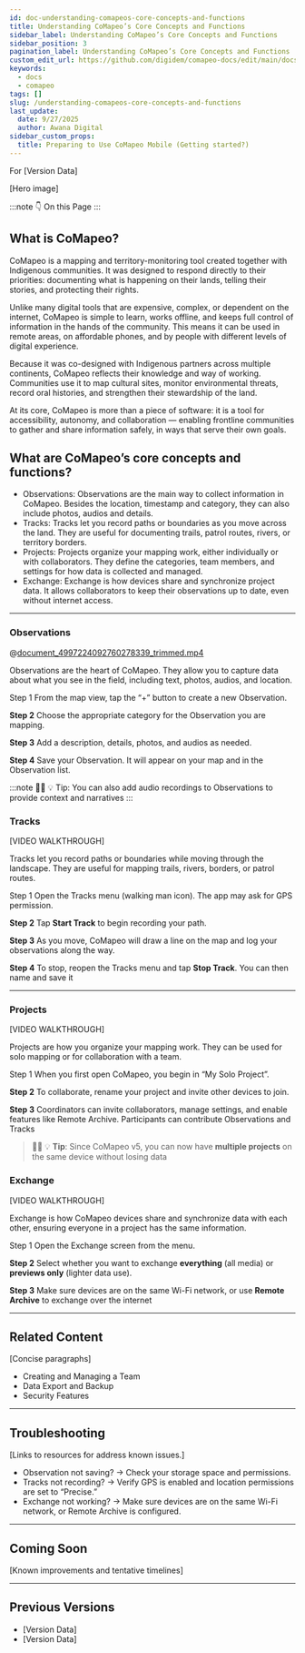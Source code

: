 ```yaml
---
id: doc-understanding-comapeos-core-concepts-and-functions
title: Understanding CoMapeo’s Core Concepts and Functions
sidebar_label: Understanding CoMapeo’s Core Concepts and Functions
sidebar_position: 3
pagination_label: Understanding CoMapeo’s Core Concepts and Functions
custom_edit_url: https://github.com/digidem/comapeo-docs/edit/main/docs/understanding-comapeos-core-concepts-and-functions.md
keywords:
  - docs
  - comapeo
tags: []
slug: /understanding-comapeos-core-concepts-and-functions
last_update:
  date: 9/27/2025
  author: Awana Digital
sidebar_custom_props:
  title: Preparing to Use CoMapeo Mobile (Getting started?)
---
```

For [Version Data]


[Hero image]


:::note 👇 On this Page
:::
## What is CoMapeo?


CoMapeo is a mapping and territory-monitoring tool created together with Indigenous communities. It was designed to respond directly to their priorities: documenting what is happening on their lands, telling their stories, and protecting their rights.


Unlike many digital tools that are expensive, complex, or dependent on the internet, CoMapeo is simple to learn, works offline, and keeps full control of information in the hands of the community. This means it can be used in remote areas, on affordable phones, and by people with different levels of digital experience.


Because it was co-designed with Indigenous partners across multiple continents, CoMapeo reflects their knowledge and way of working. Communities use it to map cultural sites, monitor environmental threats, record oral histories, and strengthen their stewardship of the land.


At its core, CoMapeo is more than a piece of software: it is a tool for accessibility, autonomy, and collaboration — enabling frontline communities to gather and share information safely, in ways that serve their own goals.


## What are CoMapeo’s core concepts and functions?

- Observations: Observations are the main way to collect information in CoMapeo. Besides the location, timestamp and category, they can also include photos, audios and details.
- Tracks: Tracks let you record paths or boundaries as you move across the land. They are useful for documenting trails, patrol routes, rivers, or territory borders.
- Projects: Projects organize your mapping work, either individually or with collaborators. They define the categories, team members, and settings for how data is collected and managed.
- Exchange: Exchange is how devices share and synchronize project data. It allows collaborators to keep their observations up to date, even without internet access.

---


### Observations


@[document_4997224092760278339_trimmed.mp4](https://drive.google.com/file/d/14l9AjdANFSzhtCC94h0DHw2Xolt11_Yq/view?usp=drive_link)


Observations are the heart of CoMapeo. They allow you to capture data about what you see in the field, including text, photos, audios, and location.


Step 1 From the map view, tap the “+” button to create a new Observation.


**Step 2** Choose the appropriate category for the Observation you are mapping.


**Step 3** Add a description, details, photos, and audios as needed.


**Step 4** Save your Observation. It will appear on your map and in the Observation list.


:::note 💁🏽
💡 Tip: You can also add audio recordings to Observations to provide context and narratives
:::
### Tracks


[VIDEO WALKTHROUGH]


Tracks let you record paths or boundaries while moving through the landscape. They are useful for mapping trails, rivers, borders, or patrol routes.


Step 1 Open the Tracks menu (walking man icon). The app may ask for GPS permission.


**Step 2** Tap **Start Track** to begin recording your path.


**Step 3** As you move, CoMapeo will draw a line on the map and log your observations along the way.


**Step 4** To stop, reopen the Tracks menu and tap **Stop Track**. You can then name and save it


---


### Projects


[VIDEO WALKTHROUGH]


Projects are how you organize your mapping work. They can be used for solo mapping or for collaboration with a team.


Step 1 When you first open CoMapeo, you begin in “My Solo Project”.


**Step 2** To collaborate, rename your project and invite other devices to join.


**Step 3** Coordinators can invite collaborators, manage settings, and enable features like Remote Archive. Participants can contribute Observations and Tracks


> 💁🏽 💡 **Tip**: Since CoMapeo v5, you can now have **multiple projects** on the same device without losing data


### Exchange


[VIDEO WALKTHROUGH]


Exchange is how CoMapeo devices share and synchronize data with each other, ensuring everyone in a project has the same information.


Step 1 Open the Exchange screen from the menu.


**Step 2** Select whether you want to exchange **everything** (all media) or **previews only** (lighter data use).


**Step 3** Make sure devices are on the same Wi-Fi network, or use **Remote Archive** to exchange over the internet


---


## Related Content


[Concise paragraphs]

- Creating and Managing a Team
- Data Export and Backup
- Security Features

---


## Troubleshooting


[Links to resources for address known issues.]

- Observation not saving? → Check your storage space and permissions.
- Tracks not recording? → Verify GPS is enabled and location permissions are set to “Precise.”
- Exchange not working? → Make sure devices are on the same Wi-Fi network, or Remote Archive is configured.

---


## Coming Soon


[Known improvements and tentative timelines]


---


## Previous Versions

- [Version Data]
- [Version Data]
